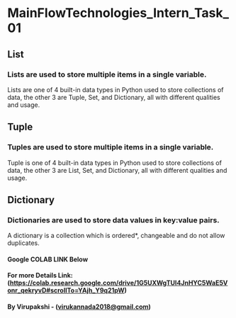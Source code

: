# MainFlowTechnologies_Intern_Task_01
## List
### Lists are used to store multiple items in a single variable.
Lists are one of 4 built-in data types in Python used to store collections of data, the other 3 are Tuple, Set, and Dictionary, all with different qualities and usage.


## Tuple
### Tuples are used to store multiple items in a single variable.
Tuple is one of 4 built-in data types in Python used to store collections of data, the other 3 are List, Set, and Dictionary, all with different qualities and usage.


## Dictionary
### Dictionaries are used to store data values in key:value pairs.
A dictionary is a collection which is ordered*, changeable and do not allow duplicates.

#### Google COLAB LINK Below
#### For more Details Link: (https://colab.research.google.com/drive/1G5UXWgTUI4JnHYC5WaE5Vonr_qekryvD#scrollTo=YAjh_Y9q21pW)


#### By Virupakshi - (virukannada2018@gmail.com)


